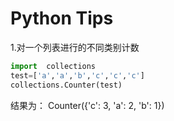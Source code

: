 # Python Tips

1.对一个列表进行的不同类别计数
```python
import  collections
test=['a','a','b','c','c','c']
collections.Counter(test)
```
结果为：
Counter({'c': 3, 'a': 2, 'b': 1})


